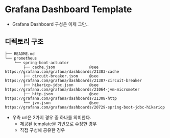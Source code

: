 # Grafana Dashboard Template
- Grafana Dashboard 구성은 이제 그만..  

## 디렉토리 구조
``` text
├── README.md
└── prometheus
    └── spring-boot-actuator
        ├── cache.json               @see https://grafana.com/grafana/dashboards/21303-cache
        ├── circuit-breaker.json     @see https://grafana.com/grafana/dashboards/21307-circuit-breaker
        ├── hikaricp-jdbc.json       @see https://grafana.com/grafana/dashboards/21064-jvm-micrometer
        ├── http.json                @see https://grafana.com/grafana/dashboards/21308-http
        └── jvm.json                 @see https://grafana.com/grafana/dashboards/20729-spring-boot-jdbc-hikaricp
```
- 우측 url은 2가지 경우 중 하나를 의미한다.
  - 제공된 template을 기반으로 수정한 경우
  - 직접 구성해 공유한 경우